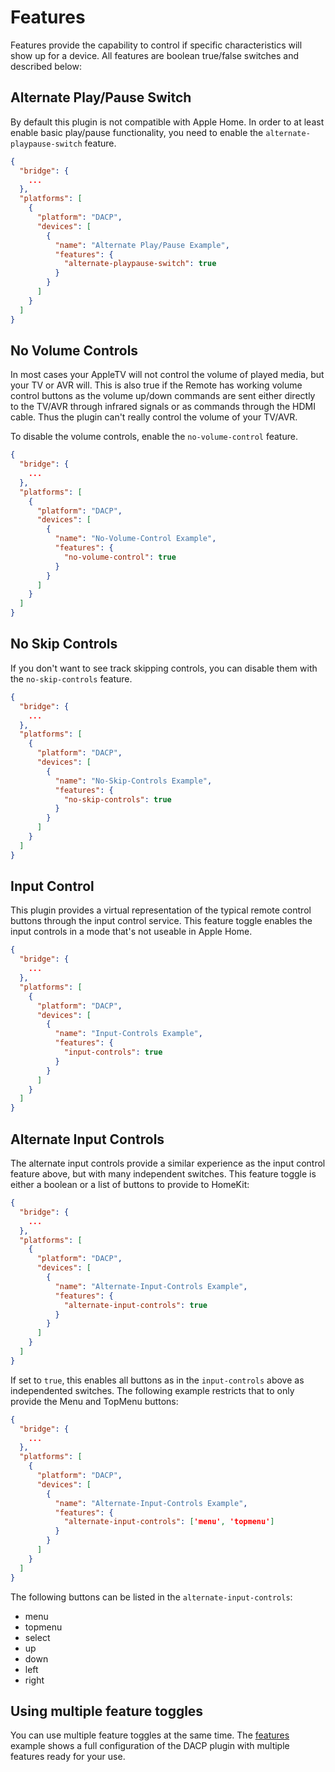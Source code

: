 # Features

Features provide the capability to control if specific characteristics will show up for a device. All features are boolean true/false switches and described below:

## Alternate Play/Pause Switch

By default this plugin is not compatible with Apple Home. In order to at least enable basic play/pause functionality, you need to enable the `alternate-playpause-switch` feature.

```json
{
  "bridge": {
    ...
  },
  "platforms": [
    {
      "platform": "DACP",
      "devices": [
        {
          "name": "Alternate Play/Pause Example",
          "features": {
            "alternate-playpause-switch": true
          }
        }
      ]
    }
  ]
}
```

## No Volume Controls

In most cases your AppleTV will not control the volume of played media, but your TV or AVR will. This is also true if the Remote has working volume control buttons as the volume up/down commands are sent either directly to the TV/AVR through infrared signals or as commands through the HDMI cable. Thus the plugin can't really control the volume of your TV/AVR.

To disable the volume controls, enable the `no-volume-control` feature.

```json
{
  "bridge": {
    ...
  },
  "platforms": [
    {
      "platform": "DACP",
      "devices": [
        {
          "name": "No-Volume-Control Example",
          "features": {
            "no-volume-control": true
          }
        }
      ]
    }
  ]
}
```

## No Skip Controls

If you don't want to see track skipping controls, you can disable them with the `no-skip-controls` feature.

```json
{
  "bridge": {
    ...
  },
  "platforms": [
    {
      "platform": "DACP",
      "devices": [
        {
          "name": "No-Skip-Controls Example",
          "features": {
            "no-skip-controls": true
          }
        }
      ]
    }
  ]
}
```

## Input Control

This plugin provides a virtual representation of the typical remote control buttons through the input control service. This feature toggle
enables the input controls in a mode that's not useable in Apple Home.

```json
{
  "bridge": {
    ...
  },
  "platforms": [
    {
      "platform": "DACP",
      "devices": [
        {
          "name": "Input-Controls Example",
          "features": {
            "input-controls": true
          }
        }
      ]
    }
  ]
}
```

## Alternate Input Controls

The alternate input controls provide a similar experience as the input control feature above, but with many independent switches. This feature toggle is either a boolean or a list of buttons to provide to HomeKit:

```json
{
  "bridge": {
    ...
  },
  "platforms": [
    {
      "platform": "DACP",
      "devices": [
        {
          "name": "Alternate-Input-Controls Example",
          "features": {
            "alternate-input-controls": true
          }
        }
      ]
    }
  ]
}
```

If set to `true`, this enables all buttons as in the `input-controls` above as independented switches. The following example restricts that
to only provide the Menu and TopMenu buttons:

```json
{
  "bridge": {
    ...
  },
  "platforms": [
    {
      "platform": "DACP",
      "devices": [
        {
          "name": "Alternate-Input-Controls Example",
          "features": {
            "alternate-input-controls": ['menu', 'topmenu']
          }
        }
      ]
    }
  ]
}
```

The following buttons can be listed in the `alternate-input-controls`:

* menu
* topmenu
* select
* up
* down
* left
* right

## Using multiple feature toggles

You can use multiple feature toggles at the same time. The [features](../../examples/features) example shows a full configuration of the DACP plugin with multiple features ready for your use.
